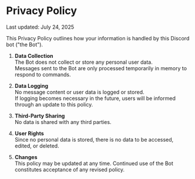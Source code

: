 # Privacy Policy

Last updated: July 24, 2025

This Privacy Policy outlines how your information is handled by this Discord bot ("the Bot").

1. **Data Collection**  
   The Bot does not collect or store any personal user data.  
   Messages sent to the Bot are only processed temporarily in memory to respond to commands.

2. **Data Logging**  
   No message content or user data is logged or stored.  
   If logging becomes necessary in the future, users will be informed through an update to this policy.

3. **Third-Party Sharing**  
   No data is shared with any third parties.

4. **User Rights**  
   Since no personal data is stored, there is no data to be accessed, edited, or deleted.

5. **Changes**  
   This policy may be updated at any time. Continued use of the Bot constitutes acceptance of any revised policy.
